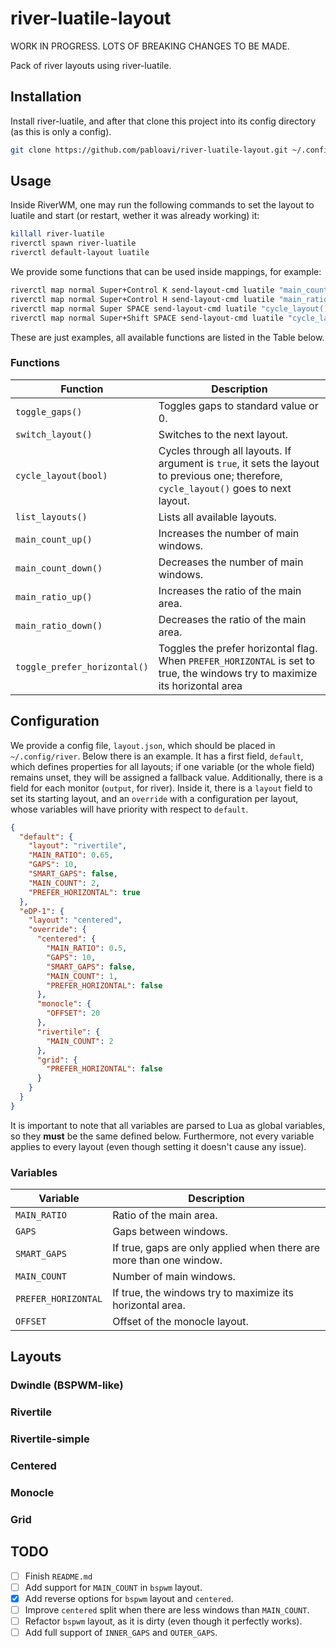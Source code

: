 # river-luatile-layout

WORK IN PROGRESS. LOTS OF BREAKING CHANGES TO BE MADE.

Pack of river layouts using river-luatile.

## Installation

Install river-luatile, and after that clone this project into its config directory (as this is only a config).

```bash
git clone https://github.com/pabloavi/river-luatile-layout.git ~/.config/river-luatile
```

## Usage

Inside RiverWM, one may run the following commands to set the layout to luatile and start (or restart, wether it was already working) it:

```bash
killall river-luatile
riverctl spawn river-luatile
riverctl default-layout luatile
```

We provide some functions that can be used inside mappings, for example:

```bash
riverctl map normal Super+Control K send-layout-cmd luatile "main_count_up()"
riverctl map normal Super+Control H send-layout-cmd luatile "main_ratio_down()"
riverctl map normal Super SPACE send-layout-cmd luatile "cycle_layout()"
riverctl map normal Super+Shift SPACE send-layout-cmd luatile "cycle_layout(true)" # reverse
```

These are just examples, all available functions are listed in the Table below.

### Functions

| Function  | Description   |
|---------- | ------------- |
| `toggle_gaps()`    | Toggles gaps to standard value or 0.     |
| `switch_layout()`  | Switches to the next layout.             |
| `cycle_layout(bool)`   | Cycles through all layouts. If argument is `true`, it sets the layout to previous one; therefore, `cycle_layout()` goes to next layout.|
| `list_layouts()`   | Lists all available layouts.             |
| `main_count_up()`  | Increases the number of main windows.    |
| `main_count_down()`| Decreases the number of main windows.    |
| `main_ratio_up()`  | Increases the ratio of the main area.    |
| `main_ratio_down()`| Decreases the ratio of the main area.    |
| `toggle_prefer_horizontal()`| Toggles the prefer horizontal flag. When `PREFER_HORIZONTAL` is set to true, the windows try to maximize its horizontal area |

## Configuration

We provide a config file, `layout.json`, which should be placed in `~/.config/river`. Below there is an example. It has a first field, `default`, which defines properties for all layouts; if one variable (or the whole field) remains unset, they will be assigned a fallback value. Additionally, there is a field for each monitor (`output`, for river). Inside it, there is a `layout` field to set its starting layout, and an `override` with a configuration per layout, whose variables will have priority with respect to `default`.

```json
{
  "default": {
    "layout": "rivertile",
    "MAIN_RATIO": 0.65,
    "GAPS": 10,
    "SMART_GAPS": false,
    "MAIN_COUNT": 2,
    "PREFER_HORIZONTAL": true
  },
  "eDP-1": {
    "layout": "centered",
    "override": {
      "centered": {
        "MAIN_RATIO": 0.5,
        "GAPS": 10,
        "SMART_GAPS": false,
        "MAIN_COUNT": 1,
        "PREFER_HORIZONTAL": false
      },
      "monocle": {
        "OFFSET": 20
      },
      "rivertile": {
        "MAIN_COUNT": 2
      },
      "grid": {
        "PREFER_HORIZONTAL": false
      }
    }
  }
}
```

It is important to note that all variables are parsed to Lua as global variables, so they **must** be the same defined below. Furthermore, not every variable applies to every layout (even though setting it doesn't cause any issue).

### Variables

| Variable  | Description   |
|---------- | ------------- |
| `MAIN_RATIO`    | Ratio of the main area.     |
| `GAPS`  | Gaps between windows.             |
| `SMART_GAPS`   | If true, gaps are only applied when there are more than one window.             |
| `MAIN_COUNT`   | Number of main windows.             |
| `PREFER_HORIZONTAL`   | If true, the windows try to maximize its horizontal area.             |
| `OFFSET`   | Offset of the monocle layout.             |

## Layouts

<!-- Add images -->

### Dwindle (BSPWM-like)

### Rivertile

<!-- Add credits -->

### Rivertile-simple

<!-- Add credits (default of river-luatile) -->

### Centered

### Monocle

<!-- Add credits -->

### Grid

## TODO

- [ ] Finish `README.md`
- [ ] Add support for `MAIN_COUNT` in `bspwm` layout.
- [x] Add reverse options for `bspwm` layout and `centered`.
- [ ] Improve `centered` split when there are less windows than `MAIN_COUNT`.
- [ ] Refactor `bspwm` layout, as it is dirty (even though it perfectly works).
- [ ] Add full support of `INNER_GAPS` and `OUTER_GAPS`.
